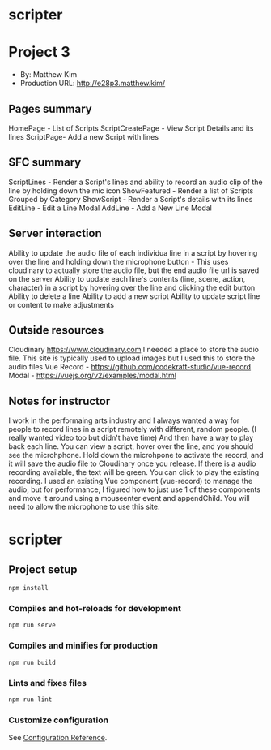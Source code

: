 # scripter

# Project 3
+ By: Matthew Kim
+ Production URL: <http://e28p3.matthew.kim/>

## Pages summary
HomePage - List of Scripts
ScriptCreatePage - View Script Details and its lines
ScriptPage- Add a new Script with lines

## SFC summary
ScriptLines - Render a Script's lines and ability to record an audio clip of the line by holding down the mic icon
ShowFeatured - Render a list of Scripts Grouped by Category
ShowScript - Render a Script's details with its lines
EditLine - Edit a Line Modal
AddLine - Add a New Line Modal

## Server interaction
Ability to update the audio file of each individua line in a script by hovering over the line and holding down the microphone button - This uses cloudinary to actually store the audio file, but the end audio file url is saved on the server
Ability to update each line's contents (line, scene, action, character) in a script by hovering over the line and clicking the edit button
Ability to delete a line
Ability to add a new script
Ability to update script line or content to make adjustments

## Outside resources
Cloudinary <https://www.cloudinary.com> I needed a place to store the audio file. This site is typically used to upload images but I used this to store the audio files
Vue Record - <https://github.com/codekraft-studio/vue-record>
Modal - <https://vuejs.org/v2/examples/modal.html>

## Notes for instructor
I work in the performaing arts industry and I always wanted a way for people to record lines in a script remotely with different, random people. (I really wanted video too but didn't have time) And then have a way to play back each line. You can view a script, hover over the line, and you should see the microhphone. Hold down the microhpone to activate the record, and it will save the audio file to Cloudinary once you release. If there is a audio recording available, the text will be green. You can click to play the existing recording. I used an existing Vue component (vue-record) to manage the audio, but for performance, I figured how to just use 1 of these components and move it around using a mouseenter event and appendChild. You will need to allow the microphone to use this site.

# scripter

## Project setup
```
npm install
```

### Compiles and hot-reloads for development
```
npm run serve
```

### Compiles and minifies for production
```
npm run build
```

### Lints and fixes files
```
npm run lint
```

### Customize configuration
See [Configuration Reference](https://cli.vuejs.org/config/).
